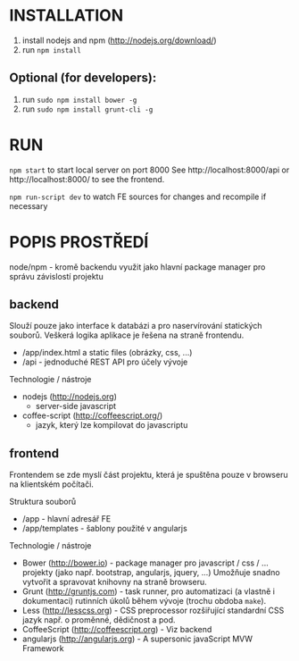 INSTALLATION
============

1. install nodejs and npm (http://nodejs.org/download/)
1. run `npm install`

Optional (for developers):
--------------------------

1. run `sudo npm install bower -g`
1. run `sudo npm install grunt-cli -g`


RUN
===
`npm start` to start local server on port 8000
See http://localhost:8000/api or http://localhost:8000/ to see the frontend.

`npm run-script dev` to watch FE sources for changes and recompile if necessary


POPIS PROSTŘEDÍ
===============

node/npm - kromě backendu využit jako hlavní package manager pro správu
závislostí projektu

backend
-------

Slouží pouze jako interface k databázi a pro naservírování statických souborů.
Veškerá logika aplikace je řešena na straně frontendu.

- /app/index.html a static files (obrázky, css, ...)
- /api - jednoduché REST API pro účely vývoje



Technologie / nástroje

- nodejs (http://nodejs.org)
    - server-side javascript
- coffee-script (http://coffeescript.org/)
    - jazyk, který lze kompilovat do javascriptu

frontend
--------

Frontendem se zde myslí část projektu, která je spuštěna pouze v browseru na
klientském počítači.

Struktura souborů
- /app - hlavní adresář FE
- /app/templates - šablony použité v angularjs


Technologie / nástroje

- Bower (http://bower.io) - package manager pro javascript / css / ... projekty (jako např. bootstrap,
  angularjs, jquery, ...) Umožňuje snadno vytvořit a spravovat knihovny na
  straně browseru.
- Grunt (http://gruntjs.com) - task runner, pro automatizaci (a vlastně i dokumentaci) rutinních
  úkolů během vývoje (trochu obdoba `make`).
- Less (http://lesscss.org) - CSS preprocessor rozšiřující standardní CSS jazyk např. o proměnné, dědičnost a pod.
- CoffeeScript (http://coffeescript.org) - Viz backend
- angularjs (http://angularjs.org) - A supersonic javaScript MVW Framework

